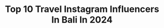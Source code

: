 ---
title: Top 10 Travel Instagram Influencers In Bali In 2024
description: >-
  Find top travel Instagram influencers in Bali in 2024. Most popular hashtags: #bali #indonesia #travel #balilife.
platform: Instagram
hits: 283
text_top: See the top-rated Instagram influencers on inBeat.
text_bottom: inBeat aggregates 283 Instagram influencers like this in Bali, Indonesia for you to connect with.
profiles:
  - username: "sutarahady"
    fullname: >-
      Bali Photographer | Suta
    bio: >-
      Wedding: @teras_stories Portrait: @suta_rahady Weddings | Brands | Travel Bali based photographer 📍#bali 🇲🇨
    location: "Indonesia"
    followers: 35162
    engagement: 255
    commentsToLikes: 0.035780
    id: ck0u2mznp0f340i198qjf5w5a
    verified: false
    hashtags: "#bali, #beautifuldestinations, #sunset, #nature"
  - username: "oliya_2104"
    fullname: >-
      Anusha Karmakar | Yoga• Selfcare• Travel
    bio: >-
      I do everything self care Content creator MSc Yoga📖| Certified Yoga teacher Work 📧 anusha@cree8a.com Yoga Sessions ⬇️
    location: "Indonesia"
    followers: 141286
    engagement: 521
    commentsToLikes: 0.011053
    id: ck5hqf41ct0cr0i11my7i7qs3
    verified: false
    hashtags: "#travelmore, #yogateacher, #yogaposes, #tropical"
  - username: "aylinkko"
    fullname: >-
      Aylin - Bali, Travel & Lifestyle
    bio: >-
      📍Based in Bali Travel adventures and lifestyle inspiration 🫶🏽 Collabs: aylinkoster@gmail.com ↓ Get my Bali E-Book & 1:1 Calls
    location: "Indonesia"
    followers: 93987
    engagement: 308
    commentsToLikes: 0.061110
    id: cl7o02dfpw9n60i23vbon4gmn
    verified: false
    hashtags: "#dreamlife, #inspiration, #travelpassion, #ubud"
  - username: "juhanisarglep"
    fullname: >-
      Juhani Särglep | Bali video 📹
    bio: >-
      VIDEOGRAPHER based in Bali 📸 Video / Photo / E-Com ⚡️ @kissnthrill 📍DM or Email for booking👇🏼📩
    location: "Indonesia"
    followers: 51955
    engagement: 271
    commentsToLikes: 0.013370
    id: ck1356k0kzyy30i194qmdo8q5
    verified: false
    hashtags: "#travel, #bali, #kissnthrill, #swimwear"
  - username: "tasteinhotels"
    fullname: >-
      Beautiful Hotels & Resorts
    bio: >-
      🏝️Showcasing the most exceptional hotels and resorts 🏨Part of the @hotel network 👇 Spring FLASH SALE for hotels this week
    location: "Indonesia"
    followers: 1593912
    engagement: 4
    commentsToLikes: 0.026751
    id: ck0tzecngq1h40i19k3b0xggq
    verified: false
    hashtags: "#bestairbnb, #explorebali, #couple, #indonesia"
  - username: "alitarthayasa"
    fullname: >-
      U can’t see me again
    bio: >-
      🏠 Bali Pendosa yg bermimpi mendapat pengampunan dan keajaiban Tuhan
    location: "Indonesia"
    followers: 27751
    engagement: 596
    commentsToLikes: 0.150109
    id: ck5q3g6mjklce0i11o5977os0
    verified: false
    hashtags: "#instagramers, #fujifilmxa7, #jimbaran, #thebalibible"
  - username: "yanu_onnicial"
    fullname: >-
      ♑ YANU 🇲🇨
    bio: >-
      📌 Local Guide 📝 God, Why Am I Different .?
    location: "Indonesia"
    followers: 5359
    engagement: 1712
    commentsToLikes: 0.033151
    id: ck9wfw5i8qri70j78rcx4edow
    verified: false
    hashtags: "#happy, #beautiful, #instalike, #asian"
  - username: "erikuliantara"
    fullname: >-
      IKD ERIK ULIANTARA
    bio: >-
      📍Based in Bali Travelling,Explore, and Wild
    location: "Indonesia"
    followers: 3187
    engagement: 1086
    commentsToLikes: 0.105914
    id: ck8t0dnubrpvk0j78a0cu7zd0
    verified: false
    hashtags: "#beautifuldestinations, #stayandwander, #indonesia, #folkgreen"
  - username: "raebaaee"
    fullname: >-
      Resham Ramirez Saeed
    bio: >-
      🇵🇭+🇵🇰 📍Currently in Bali 👑 Miss Supranational Philippines 2019 🎥TWILM interview out now 👇🏽
    location: "Indonesia"
    followers: 43497
    engagement: 280
    commentsToLikes: 0.016066
    id: ck5bymntrpft50i11ff0fkrix
    verified: true
    hashtags: "#femmetravel, #nusapenidaisland, #travelbali, #angelsbillabong"
  - username: "compass.couple"
    fullname: >-
      WES & ENES | Travel Couple
    bio: >-
      ✈️ Sold everything we owned to #travel the world. 📍 #Denver #Colorado ✉ Partnerships@compasscouple.com 👇 Travel Blog | Media Coverage 🌍
    location: "Indonesia"
    followers: 20592
    engagement: 686
    commentsToLikes: 0.066888
    id: ck8t4a91761440j78glp5s3jl
    verified: false
    hashtags: "#ushuaia, #dativeapp, #travelcouples, #couplegoals"
---